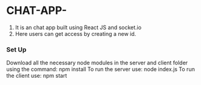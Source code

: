 # CHAT-APP-
1. It is an chat app built using React JS and socket.io
2. Here users can get access by creating a new id.
### Set Up
Download all the necessary node modules in the server and client folder using the command: npm install 
To run the server use: node index.js
To run the client use: npm start
